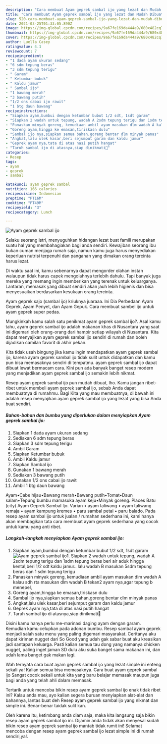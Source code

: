 ```yaml
---
description: "Cara membuat Ayam geprek sambal ijo yang lezat dan Mudah Dibuat"
title: "Cara membuat Ayam geprek sambal ijo yang lezat dan Mudah Dibuat"
slug: 520-cara-membuat-ayam-geprek-sambal-ijo-yang-lezat-dan-mudah-dibuat
date: 2021-03-25T01:33:05.890Z
image: https://img-global.cpcdn.com/recipes/9a67fe169da444a9/680x482cq70/ayam-geprek-sambal-ijo-foto-resep-utama.jpg
thumbnail: https://img-global.cpcdn.com/recipes/9a67fe169da444a9/680x482cq70/ayam-geprek-sambal-ijo-foto-resep-utama.jpg
cover: https://img-global.cpcdn.com/recipes/9a67fe169da444a9/680x482cq70/ayam-geprek-sambal-ijo-foto-resep-utama.jpg
author: Luella Casey
ratingvalue: 4.1
reviewcount: 7
recipeingredient:
- "1 dada ayam ukuran sedang"
- "6 sdm tepung beras"
- "3 sdm tepung terigu"
- " Garam"
- " Ketumbar bubuk"
- " Kaldu jamur"
- " Sambal ijo"
- "1 bawang merah"
- "3 bawang putih"
- "1/2 ons cabai ijo rawit"
- "1 btg daun bawang"
recipeinstructions:
- "Siapkan ayam,bumbui dengan ketumbar bubut 1/2 sdt, 1sdt garam"
- "Siapkan 2 wadah untuk tepung, wadah A 2sdm tepung terigu dan 1sdm tepung beras beri air aduk hingga kental,beri 1/2 sdt kaldu jamur.. lalu wadah B masukan 5sdm tepung beras dan 1 sdm tepung terigu"
- "Panaskan minyak goreng, kemudiaan ambil ayam masukan dlm wadah A kalau sdh rta masukan dlm wadah B tekan2 ayam nya,agar tepung b menepel,"
- "Goreng ayam,hingga ke emasan,tiriskasn dulu"
- "Sambal ijo nya,siapkan semua bahan,goreng bentar dlm minyak panas"
- "Angkat,lalu ulek kasar,beri sejumput garam dan kaldu jamur"
- "Geprek ayam nya,tata di atas nasi putih hangat"
- "Taruh sambal ijo di atasnya,siap dinikmati💖"
categories:
- Resep
tags:
- ayam
- geprek
- sambal

katakunci: ayam geprek sambal 
nutrition: 166 calories
recipecuisine: Indonesian
preptime: "PT16M"
cooktime: "PT49M"
recipeyield: "3"
recipecategory: Lunch

---
```



![Ayam geprek sambal ijo](https://img-global.cpcdn.com/recipes/9a67fe169da444a9/680x482cq70/ayam-geprek-sambal-ijo-foto-resep-utama.jpg)

Selaku seorang istri, menyuguhkan hidangan lezat buat famili merupakan suatu hal yang membahagiakan bagi anda sendiri. Kewajiban seorang ibu bukan cuman menjaga rumah saja, namun kamu juga harus menyediakan keperluan nutrisi terpenuhi dan panganan yang dimakan orang tercinta harus lezat.

Di waktu  saat ini, kamu sebenarnya dapat mengorder olahan instan walaupun tidak harus capek mengolahnya terlebih dahulu. Tapi banyak juga mereka yang memang ingin memberikan yang terenak untuk keluarganya. Lantaran, memasak yang dibuat sendiri akan jauh lebih higienis dan bisa menyesuaikan berdasarkan kesukaan orang tercinta. 

Ayam geprek sajo (sambal ijo) kriuknya juaraaa. Ini Dia Perbedaan Ayam Geprek, Ayam Penyet, dan Ayam Gepuk. Cara membuat sambel ijo untuk ayam geprek super pedas.

Mungkinkah kamu salah satu penikmat ayam geprek sambal ijo?. Asal kamu tahu, ayam geprek sambal ijo adalah makanan khas di Nusantara yang saat ini digemari oleh orang-orang dari hampir setiap wilayah di Nusantara. Kita dapat menyajikan ayam geprek sambal ijo sendiri di rumah dan boleh dijadikan camilan favorit di akhir pekan.

Kita tidak usah bingung jika kamu ingin mendapatkan ayam geprek sambal ijo, karena ayam geprek sambal ijo tidak sulit untuk didapatkan dan kamu pun bisa memasaknya sendiri di tempatmu. ayam geprek sambal ijo dapat dibuat lewat bermacam cara. Kini pun ada banyak banget resep modern yang menjadikan ayam geprek sambal ijo semakin lebih nikmat.

Resep ayam geprek sambal ijo pun mudah dibuat, lho. Kamu jangan ribet-ribet untuk membeli ayam geprek sambal ijo, sebab Anda dapat membuatnya di rumahmu. Bagi Kita yang mau membuatnya, di bawah ini adalah resep menyajikan ayam geprek sambal ijo yang lezat yang bisa Anda buat sendiri.

<!--inarticleads1-->

##### Bahan-bahan dan bumbu yang diperlukan dalam menyiapkan Ayam geprek sambal ijo:

1. Siapkan 1 dada ayam ukuran sedang
1. Sediakan 6 sdm tepung beras
1. Siapkan 3 sdm tepung terigu
1. Ambil  Garam
1. Siapkan  Ketumbar bubuk
1. Ambil  Kaldu jamur
1. Siapkan  Sambal ijo
1. Gunakan 1 bawang merah
1. Sediakan 3 bawang putih
1. Gunakan 1/2 ons cabai ijo rawit
1. Ambil 1 btg daun bawang


Ayam•Cabe hijau•Bawang merah•Bawang putih•Tomat•Daun salam•Tepung bumbu mamasuka ayam keju•Minyak goreng. Places Batu (city) Ayam Geprek Sambal Ijo. Varian • ayam taliwang • ayam taliwang remaja • ayam kampung kremes • paru sambal petai • paru balado. Pada resep ayam sambal ijo untuk jualan / rumahan sederhana ini, kami hanya akan membagikan tata cara membuat ayam geprek sederhana yang cocok untuk kamu yang anti ribet. 

<!--inarticleads2-->

##### Langkah-langkah menyiapkan Ayam geprek sambal ijo:

1. Siapkan ayam,bumbui dengan ketumbar bubut 1/2 sdt, 1sdt garam
<img src="https://img-global.cpcdn.com/steps/6c87b2f11a80b61b/160x128cq70/ayam-geprek-sambal-ijo-langkah-memasak-1-foto.jpg" alt="Ayam geprek sambal ijo">1. Siapkan 2 wadah untuk tepung, wadah A 2sdm tepung terigu dan 1sdm tepung beras beri air aduk hingga kental,beri 1/2 sdt kaldu jamur.. lalu wadah B masukan 5sdm tepung beras dan 1 sdm tepung terigu
1. Panaskan minyak goreng, kemudiaan ambil ayam masukan dlm wadah A kalau sdh rta masukan dlm wadah B tekan2 ayam nya,agar tepung b menepel,
1. Goreng ayam,hingga ke emasan,tiriskasn dulu
1. Sambal ijo nya,siapkan semua bahan,goreng bentar dlm minyak panas
1. Angkat,lalu ulek kasar,beri sejumput garam dan kaldu jamur
1. Geprek ayam nya,tata di atas nasi putih hangat
1. Taruh sambal ijo di atasnya,siap dinikmati💖


Disini kamu hanya perlu me-marinasi daging ayam dengan garam. Kemudian kamu celupkan pada adonan bumbu. Resep sambal ayam geprek menjadi salah satu menu yang paling digemari masyarakat. Ceritanya aku dapat kiriman nugget dari So Good yang udah gak sabar buat aku kreasikan jadi santapan keluarga. Pasti kalian semua tau dong yang namanya chicken nugget, paling inget jaman SD dulu aku suka banget sama makanan ini, dan udah lama banget gak makan lagi. 

Wah ternyata cara buat ayam geprek sambal ijo yang lezat simple ini enteng sekali ya! Kalian semua bisa memasaknya. Cara buat ayam geprek sambal ijo Sangat cocok sekali untuk kita yang baru belajar memasak maupun juga bagi anda yang telah ahli dalam memasak.

Tertarik untuk mencoba bikin resep ayam geprek sambal ijo enak tidak ribet ini? Kalau anda mau, ayo kalian segera buruan menyiapkan alat-alat dan bahannya, lantas buat deh Resep ayam geprek sambal ijo yang nikmat dan simple ini. Benar-benar taidak sulit kan. 

Oleh karena itu, ketimbang anda diam saja, maka kita langsung saja bikin resep ayam geprek sambal ijo ini. Dijamin anda tiidak akan menyesal sudah bikin resep ayam geprek sambal ijo mantab tidak rumit ini! Selamat mencoba dengan resep ayam geprek sambal ijo lezat simple ini di rumah sendiri,ya!.


